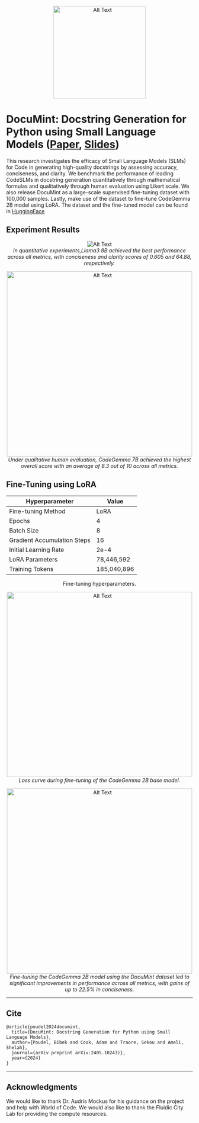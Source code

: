 <p align="center">
  <img src="[https://github.com/Docu-Mint/DocuMint/assets/96804013/a5ae74ce-12a2-495c-9610-8b9e7655b1b7](https://github.com/Docu-Mint/DocuMint/assets/96804013/de88a9e1-9431-4387-bb92-67b99d1be00a)" width="250px" alt="Alt Text">
</p>

# DocuMint: Docstring Generation for Python using Small Language Models ([Paper](https://arxiv.org/abs/2405.10243), [Slides](https://github.com/Docu-Mint/DocuMint/blob/main/Presentation.pdf))

This research investigates the efficacy of Small Language Models (SLMs) for Code in generating high-quality docstrings by assessing accuracy, conciseness, and clarity. We benchmark the performance of leading CodeSLMs in docstring generation quantitatively through mathematical formulas and qualitatively through human evaluation using Likert scale. We also release DocuMint as a large-scale supervised fine-tuning dataset with 100,000 samples. Lastly, make use of the dataset to fine-tune CodeGemma 2B model using LoRA. The dataset and the fine-tuned model can be found in [HuggingFace](https://huggingface.co/documint) 

## Experiment Results

<p align="center">
  <img src="https://github.com/Docu-Mint/DocuMint/assets/96804013/57f3db0c-23ba-4114-948a-a2280317dbd7" alt="Alt Text">
  <br>
  <i>In quantitative experiments,Llama3 8B achieved the best performance across all metrics, with conciseness and clarity scores of 0.605 and 64.88, respectively. </i>
</p>

<p align="center">
  <img src="https://github.com/Docu-Mint/DocuMint/assets/96804013/5cfe9a8b-2e83-4f68-9eb6-8e8f966d9dd4" width="500px" alt="Alt Text">
  <br>
  <i>Under qualitative human evaluation, CodeGemma 7B achieved the highest overall score with an average of 8.3 out of 10 across all metrics.</i>
</p>


## Fine-Tuning using LoRA

<div align="center">
  <table>
    <thead>
      <tr>
        <th>Hyperparameter</th>
        <th>Value</th>
      </tr>
    </thead>
    <tbody>
      <tr>
        <td>Fine-tuning Method</td>
        <td>LoRA</td>
      </tr>
      <tr>
        <td>Epochs</td>
        <td>4</td>
      </tr>
      <tr>
        <td>Batch Size</td>
        <td>8</td>
      </tr>
      <tr>
        <td>Gradient Accumulation Steps</td>
        <td>16</td>
      </tr>
      <tr>
        <td>Initial Learning Rate</td>
        <td>2e-4</td>
      </tr>
      <tr>
        <td>LoRA Parameters</td>
        <td>78,446,592</td>
      </tr>
      <tr>
        <td>Training Tokens</td>
        <td>185,040,896</td>
      </tr>
    </tbody>
  </table>
</div>


<p align="center">
  Fine-tuning hyperparameters.
</p>

<p align="center">
  <img src="https://github.com/Docu-Mint/DocuMint/assets/96804013/0baacc99-a339-46ce-85d0-7da3a1c67e1b" width="500px" alt="Alt Text">
  <br>
  <i>Loss curve during fine-tuning of the CodeGemma 2B base model.</i>
</p>

<p align="center">
  <img src="https://github.com/Docu-Mint/DocuMint/assets/96804013/0768b702-bf49-4cf2-99e4-4dad566e8c16" width="500px" alt="Alt Text">
  <br>
  <i>Fine-tuning the CodeGemma 2B model using the DocuMint dataset led to significant improvements in performance across all metrics, with gains of up to 22.5% in conciseness.</i>
</p>


-------
## Cite

```
@article{poudel2024documint,
  title={DocuMint: Docstring Generation for Python using Small Language Models},
  author={Poudel, Bibek and Cook, Adam and Traore, Sekou and Ameli, Shelah},
  journal={arXiv preprint arXiv:2405.10243)},
  year={2024}
}
```

-------
## Acknowledgments

We would like to thank Dr. Audris Mockus for his guidance on the project and help with World of Code. We would also like to thank the Fluidic City Lab for providing the compute resources. 
